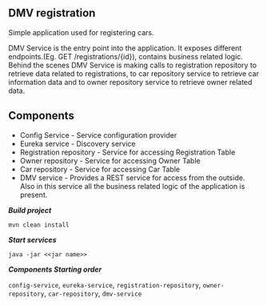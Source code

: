 **DMV registration**
-
Simple application used for registering cars.


DMV Service is the entry point into the application. It exposes different endpoints.(Eg. GET /registrations/{id}), contains business related logic.
Behind the scenes DMV Service is making calls to registration repository to retrieve data related to registrations, to car repository service to retrieve car information data 
and to owner repository service to retrieve owner related data.


**Components**
-

- Config Service - Service configuration provider
- Eureka service - Discovery service
- Registration repository - Service for accessing Registration Table
- Owner repository - Service for accessing Owner Table
- Car repository - Service for accessing Car Table 
- DMV service - Provides a REST service for access from the outside. 
                Also in this service all the business related logic of the application is present.


***Build project***
 
 ```mvn clean install```
 
 ***Start services***
 
 ```java -jar <<jar name>>```
 
 ***Components Starting order***
 
 ```config-service```,
 ```eureka-service```,
 ```registration-repository```,
 ```owner-repository```, 
 ```car-repository```, 
 ```dmv-service```
